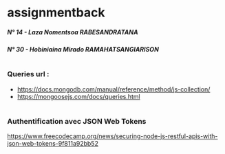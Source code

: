 # assignmentback

##### N° 14 - Laza Nomentsoa RABESANDRATANA
##### N° 30 - Hobiniaina Mirado RAMAHATSANGIARISON

#

### Queries url :  
- https://docs.mongodb.com/manual/reference/method/js-collection/
- https://mongoosejs.com/docs/queries.html

#

### Authentification avec JSON Web Tokens
https://www.freecodecamp.org/news/securing-node-js-restful-apis-with-json-web-tokens-9f811a92bb52
